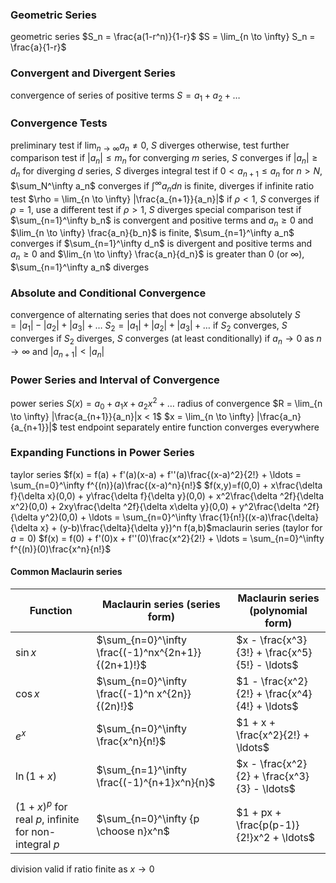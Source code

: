 ### Geometric Series
geometric series
	$S_n = \frac{a(1-r^n)}{1-r}$
	$S = \lim_{n \to \infty} S_n = \frac{a}{1-r}$
### Convergent and Divergent Series
convergence of series of positive terms
	$S = a_1 + a_2 + \ldots$
### Convergence Tests
preliminary test
	if $\lim_{n \to \infty} a_n \neq 0$, $S$ diverges
	otherwise, test further
comparison test
	if $|a_n| \leq m_n$ for converging $m$ series, $S$ converges
	if $|a_n| \geq d_n$ for diverging $d$ series, $S$ diverges
integral test
	if $0 < a_{n+1} \leq a_n$ for $n > N$, $\sum_N^\infty a_n$ converges if $\int^\infty a_n dn$ is finite, diverges if infinite
ratio test
	$\rho = \lim_{n \to \infty} |\frac{a_{n+1}}{a_n}|$
	if $\rho < 1$, $S$ converges
	if $\rho = 1$, use a different test
	if $\rho > 1$, $S$ diverges
special comparison test
	if $\sum_{n=1}^\infty b_n$ is convergent and positive terms and $a_n \geq 0$ and $\lim_{n \to \infty} \frac{a_n}{b_n}$ is finite, $\sum_{n=1}^\infty a_n$ converges
	if $\sum_{n=1}^\infty d_n$ is divergent and positive terms and $a_n \geq 0$ and $\lim_{n \to \infty} \frac{a_n}{d_n}$ is greater than 0 (or $\infty$), $\sum_{n=1}^\infty a_n$ diverges
### Absolute and Conditional Convergence
convergence of alternating series that does not converge absolutely
	$S = |a_1| - |a_2| + |a_3| + \ldots$
	$S_2 = |a_1| + |a_2| + |a_3| + \ldots$
	if $S_2$ converges, $S$ converges
	if $S_2$ diverges, $S$ converges (at least conditionally) if $a_n \to 0$ as $n \to \infty$ and $|a_{n+1}| < |a_n|$
### Power Series and Interval of Convergence
power series
	$S(x) = a_0 + a_1x + a_2x^2 + \ldots$
	radius of convergence
		$R = \lim_{n \to \infty} |\frac{a_{n+1}}{a_n}|x < 1$
		$x = \lim_{n \to \infty} |\frac{a_n}{a_{n+1}}|$
	test endpoint separately
	entire function converges everywhere
### Expanding Functions in Power Series
taylor series
	$f(x) = f(a) + f'(a)(x-a) + f''(a)\frac{(x-a)^2}{2!} + \ldots = \sum_{n=0}^\infty f^{(n)}(a)\frac{(x-a)^n}{n!}$
	$f(x,y)=f(0,0) + x\frac{\delta f}{\delta x}(0,0) + y\frac{\delta f}{\delta y}(0,0) + x^2\frac{\delta ^2f}{\delta x^2}(0,0) + 2xy\frac{\delta ^2f}{\delta x\delta y}(0,0) + y^2\frac{\delta ^2f}{\delta y^2}(0,0) + \ldots = \sum_{n=0}^\infty \frac{1}{n!}((x-a)\frac{\delta}{\delta x} + (y-b)\frac{\delta}{\delta y})^n f(a,b)$maclaurin series (taylor for $a=0$)
		$f(x) = f(0) + f'(0)x + f''(0)\frac{x^2}{2!} + \ldots = \sum_{n=0}^\infty f^{(n)}(0)\frac{x^n}{n!}$
#### Common Maclaurin series
| **Function**                                    | **Maclaurin series (series form)**                 | **Maclaurin series (polynomial form)**         |
| ----------------------------------------------- | -------------------------------------------------- | --------------------------------------------- |
| $\sin{x}$                                       | $\sum_{n=0}^\infty \frac{(-1)^nx^{2n+1}}{(2n+1)!}$ | $x - \frac{x^3}{3!} + \frac{x^5}{5!} - \ldots$  |
| $\cos x$ | $\sum_{n=0}^\infty \frac{(-1)^n x^{2n}}{(2n)!}$ | $1 - \frac{x^2}{2!} + \frac{x^4}{4!} + \ldots$     |
| $e^x$                                           | $\sum_{n=0}^\infty \frac{x^n}{n!}$                 | $1 + x + \frac{x^2}{2!} + \ldots$   |
| $\ln(1+x)$                                      | $\sum_{n=1}^\infty \frac{(-1)^{n+1}x^n}{n}$        | $x - \frac{x^2}{2} + \frac{x^3}{3} - \ldots$ |
| $(1+x)^p$ for real $p$, infinite for non-integral $p$ | $\sum_{n=0}^\infty {p \choose n}x^n$               | $1 + px + \frac{p(p-1)}{2!}x^2 + \ldots$ |                    
division
	valid if ratio finite as $x \to  0$